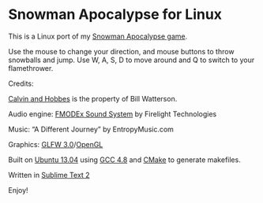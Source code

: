 Snowman Apocalypse for Linux
============================

This is a Linux port of my [Snowman Apocalypse game][]. 

Use the mouse to change your direction, and mouse buttons to throw snowballs and jump. Use W, A, S, D to move around and Q to switch to your flamethrower.

Credits:

[Calvin and Hobbes][cah] is the property of Bill Watterson.

Audio engine: [FMODEx Sound System][fmodex] by Firelight Technologies

Music: “A Different Journey” by EntropyMusic.com

Graphics: [GLFW 3.0][glfw]/[OpenGL][gl]

Built on [Ubuntu 13.04][ubuntu] using [GCC 4.8][gcc] and [CMake][cmake] to generate makefiles. 

Written in [Sublime Text 2][st2]

Enjoy!

[Snowman Apocalypse game]: https://github.com/drautb/snowman-apocalypse
[cah]: http://en.wikipedia.org/wiki/Calvin_and_Hobbes
[fmodex]: http://fmod.org/fmod-downloads.html#FMODExProgrammersAPI
[glfw]: http://glfw.org
[gl]: http://opengl.org
[ubuntu]: http://www.ubuntu.com/
[gcc]: http://gcc.gnu.org/
[cmake]: cmake.org
[st2]: sublimetext.com

